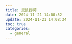 ```yaml
---
title: 鼠鼠我啊
date: 2024-11-21 14:00:52
update: 2024-11-21 14:08:34
toc: true
categories:
  - general
---
```


